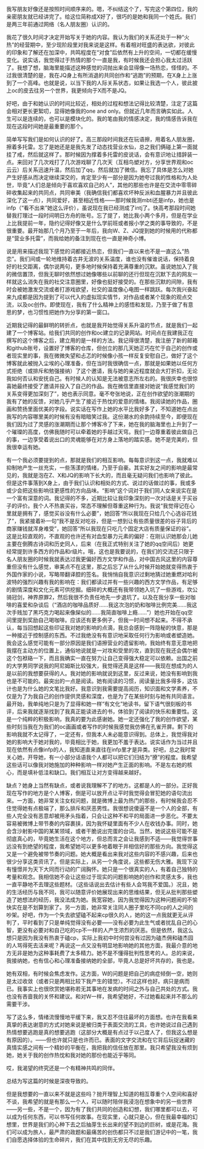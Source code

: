 我写朋友好像还是按照时间顺序来的。嗯，不纠结这个了，写完这个第四位，我的亲密朋友就已经讲完了。给这位简称成X好了，很巧的是她和我同一个姓氏。我们是两三年前通过网络（名人朋友圈）认识的。

我花了很久时间才决定开始写关于她的内容。我认为我们的关系还处于一种“火热”的经营期中，至少现阶段里对我来说是这样。有着相对旺盛的表达欲，对彼此的印象和了解还在加深中，共鸣程度在“对食”后依然有上升的空间，一切都在缓慢变化。说实话，我觉得过于热情的那个一直是我，有时候我还会担心我太过活跃了。我想了想，脑海里能描述这种感觉的词抛出来会显得像一场热恋，怪怪的。不过我很清楚的是，我在JQ身上有所消退的共同创作和“逃跑”的预期，在X身上上涨到了一个高峰。也就是说，以当下我的人际关系状态，如果让我选一个人，彼此披上oc的皮去往另一个世界，我更倾向于X而不是JQ。

好吧，由于和她认识的时间比较近，相处的过程和想法记得比较清楚，注定了这篇会相对更长更絮叨，显得她像我的one and only。但就近几年而言确实如此。人生可以是连续的，也可以是模块化的。我的笔由我的情感决定，我的情感告诉我在现在这段时间她是最重要的那个。

简单写写我们是如何认识的好了。高三那段时间我还在玩语擦，用着名人朋友圈，擦着多托雷。忘了是她还是是我先发了动态找营业水仙，总之我们俩碰上第一面就挂了戒，然后就这样了。那时候因为撑着多托雷的皮说话，会有意识地让措辞装一点。来回对了几次戏打了几次游戏聊了几次天（互相鸟塑对方，分享世界观和oc云云）后关系迅速升温，然后加了qq，然后就加了微信。我忘了具体是怎么对她产生好感从而决定继续深交的，肯定至少有一部分是因为她夸过我的性格和为人处世，毕竟“人们总是倾向于喜欢喜欢自己的人”，其他的那些也许是在交流中零零碎碎收集起来的共同点，共同审美（我确信我们都喜欢坏种反派和血腥暴力并且彼此深化了这一点），共同爱好，甚至相近性格——那时候我测mbti还是infp，她也是infp（“看不出来”她这么评价），虽说现在我已经测成了intj了。快高考那段时间她替我打理过一段时间明日方舟的账号。忘了提了，她比我小两个多月，但是在学业上比我提前一年，隐约记得好像又是什么学前班或者报小学之类的事导致的，不是很重要。最开始那几个月乃至于一年后，我向W、Z、JQ提到她的时候用的代称都是“营业多托雷”，而我给她的备注到现在也一直是神奇小博。

说是用来描述我现下感觉的词都接近热恋，但我们一直以来也不是一直这么“热恋”。我们间或一轮地维持着古井无波的关系温度，谁也没有催谁说话，保持着良好的社交距离，偶尔说两句，更多地时候保持着充满尊重的沉默。虽说她加入了我的微信置顶，但我无聊时依然想过她像哪些以前聊的还行但现在沉默下去的网友一样就这么消失在我的社交注意圈里，好像也挺好接受的。在那些沉默的间隙，我有时会被她激发交流或者打游戏欲望，社交的温度像心电图一样跳跃。每次我兴奋起来九成都是因为提到了可以代入的虚拟现实情节，对作品或者某个现象的观点交流，以及oc创作。即使现在，我有了什么精神上的感悟和发现，乃至于做了有意思的梦，也习惯性把她作为分享的第一窗口。

近期我记得的最鲜明的转折点，也就是我开始觉得关系升温的节点，就是我们一起建了一个博客站。给我们共同的创作和oc建立的记录网站。时间点在我建我正在撰写的这个博客之后，建立用的是一样的方法。我记得很清楚，我注册了新的邮箱和github账号，设置好了博客的仓库，但创立的那几天她正巧在忙于自己的创作或者现实里的事，我在微微失望和忐忑的时候像小孩一样反复安慰自己，做好了这个博客就此被抛入尘埃的心理准备，但在当时我很确信一点，那就是如果她以任何方式拒绝（或排斥和勉强接纳）了这个邀请，我与她的亲近程度就会大打折扣，无论我如何否认和安抚自己。有时候人的认知是无法被意志所左右的。我很庆幸也很惊喜她最终接受了邀请并投入了自己的作品。我在微信里直接对她说“我感觉我们的关系变得更加深刻了”，她也表示同意。毫不夸张地说，正在创作欲望的涨潮期的我有了她的反馈，对她几乎产生了接近于热忱的爱意的情绪。我阅读她的作品，圈画和赞扬里面优美的字段。说实话在写作上她的水平比我好多了，不知道她在点出我写的内容哪里美的时候有没有暗暗笑过我。这份潮水的余韵持续至今，即便现在我们因为过了灵感的涨潮期而让那个博客冷了下来，她在我的脑海里也上升到了一个璀璨的高度，仿佛我随时可以牵着她的手越过天穹。我们一边尊重着彼此做自己的事，一边享受着说出口的灵魂能够在对方身上落地的踏实感。她不是完美的，但我很幸运有她。

有一个我必须要提到的点，那就是我们的相互影响。每每意识到这一点，我就难以抑制地产生一丝充实，一些荡漾的情绪，乃至于自豪。其实好友之间的影响是最常见的，我就是泡在Z、X和JQ的影响下长大的，而且毫无疑问我们也影响了彼此。但是这件事落到X身上，由于我们认识和相处的方式、说过的话做过的事，我或多或少会把这些影响往更感性的方向品味。“影响”这个词对于我们同人女来说实在是一个富有深意的词。我记得的不多，近期比较让我印象深刻的一次对话是关于买谷子的评价。我个人不热衷买谷，常态不理解但尊重这种行为。我说“我觉得记在心里就是拥有了，感觉买谷没有什么必要”，她回答“所以我现在只给几个心选谷花钱了”，我紧接着补一句“我不是反对吃谷，但是一想到让有些质量很差的谷子背后的商家赚钱就浑身难受”，她回答“所以我现在只吃几个固定大店有质量保证的谷”。这是比较直观的，不直观的也许还有对血型暴力元素的偏好：在刚认识她那会儿她主要在倒腾古诗词和历史同人，后来（在我正式特别关注了她的qq空间后）她更经常提到许多西方的作品和r级片。哦，这也是我要说的，在我们的交流还只限于名人朋友圈的时候我就表达过我更偏好西方文学和作品，对中国古风这里的内容尊重但没有什么感觉，审美点不在这里，那之后忘了从什么时候开始她就变得热衷于外国作家的小说，写略带翻译腔的签名。我悄悄自我意识过剩地猜过她重燃对哈利波特的强烈兴趣有我的影响在：我们都读过并有一些兴趣的西方文学作品，有足够的剧情深度和文化元素可供挖掘。细碎的大概还有我带领她入坑了一些游戏，坎公骑冠剑，神界原罪2，然后我很不负责任地先一步退坑了。以及在我分享一些对咖啡的喜爱和杂谈后（“酒店的咖啡品质好……我这次泡的奶和咖啡比例完美……我这次手贱加了黑巧克力喝起来像屎似的……我简直咖啡上瘾……”）她也开始在qq空间里提到奖励自己喝咖啡。应该还有更多例子，但我一时间想不起来。不得不承认，每当回想起这些印证我对她的影响的点滴，我总会感到一阵隐秘的快意，那是一种接近于控制感的东西。不过我绝没有有意识地采取任何行为影响或者塑造她。我会这么感觉可能有一部分原因是我们语擦营业的遗留影响，我始终有意无意地把我摆在主动方的位置上，通俗地说就是一对攻和受里的攻，直到现在我还会偶尔被这个包袱硌一下，而且我确实一直在努力让自己变得强大稳定可以依赖。出国之前的大学男同学说我的阿尼姆斯比较强大，我觉得还真是这样——我现在想成为的人是以前的我想要获得的人。我对她的影响就说到这里，反过来说，她没有影响到我也是不可能的。最突出的一点是阅读。她有阅读的习惯，阅读量比我多得多，这估计也是为什么她的文笔比我好。我意识到我需要提高阅历，知识面和文学素养，不仅是为了为我自己的创作提供灵感和深度，也是为了在某些时刻与她有共同语言。最开始，我单纯地只是为了显得和她一样“有文化”地读书，留下语气很刻板的书评，后来我就逐渐找到了我真正能读进去的书，体验到了阅读的快乐和重要性。这是一个纯粹的积极影响，我真的要为此感谢她。她一定还强化了我的创作欲望，某些时刻当我在为我们的oc画画或者写作的时候我感觉我仿佛在孔雀开屏。剩下的影响我就不太记得了，一定还有，但我本人未必能意识得到。总体上，我觉得我对她的影响大于她对我的，毕竟相比于她，我更加不羞于表达。说实话作为当过并且现在依然有点像infp的人，我知道直来直往在infp里才是异类。好吧，总之我时常关心她，开导她，有一小部分话语我个人都可以把它们归结为“撩”的程度。我希望这些话可以像我对她施加的种种影响一样对她产生正面的影响。不是左右她的核心，而是填补低洼和缺口。我们相互让对方变得越来越好。

缺点？她身上当然有缺点，或者说我理解不了的地方。这都是人的一部分。正好我现在写作的地方是个人博客，倒是可以放开点让平时我觉得会冒犯她的语句流出来。一方面，她非常关注女权问题，就是微博上最为热门的那些，有时候我会忍不住觉得她有点极端了，那么排斥和厌恶男性。我很想说傻逼不是一个人的全部，有些人完全没有恶意却被用矛头指着，只会让这种不和平的局面进一步恶化。不要太容易被微博上带节奏的内容裹挟，因为我怀疑里面有不少人在收钱办事。同时，她会含沙射影中国的某某领域，或者干脆说出完蛋的台词。当然，她说这些可能不是彻底真心的，毕竟她生活在这个地方，但总而言之会让我感到不适——我觉得世事远没有到绝望的程度，我希望她可以更多地着眼于并相信好的那些方向。我觉得这又是一个避免被带节奏的问题。她大概是看出来我对这些内容的不感兴趣，后来也很少分享这类资讯了。但是实际上，从另一个角度说，这些都无伤大雅。我现下没有憧憬并为天下大同而行动的广阔胸怀。她只是一个很真实的人，有着自己独特的考量和观念。我相信她不会让这些过于现实的问题影响她的创作和灵感太多，我也一直平静地不去理这些题材。（这些话说出去估计有些人会骂我不爱国。）况且，她的生活经历与我不同，我可以随意评价她展现出来的思维结果，但无从批判那些塑造了她想法的经历，我没法成为她。我宽容她，因为我觉得因为这种问题闹的不愉快实在是不划算到家了。另一方面，她非常关注同人圈子里吃不同cp的人之间的吵架。好吧，作为一个失去欲望磕不起来cp很久的人，她的这一点我就更无从评判了，平时看到了只是单纯觉得没有必要——没有必要为此生气或者扰乱自己的心智，更没有必要对和自己吃的cp不一样的人产生浓烈的厌恶。但是依然，我这么想只是因为我没有热衷于磕cp，实际上我初中时何尝没有过因为磕杰佣和磕杰园的人骂得死去活来呢？再说这一点又没有明显地影响她的其他方面，我最介意的地方无非是她为这种事耗费了太多精力。她不是不懂得批判性思考的人。总的来说，我接纳她，也有信心和心理准备接纳她的全部，毕竟人总是好坏共存的，我也是。

她有双相，有时候会焦虑发作。这方面，W的问题是把自己的病症倾倒一空，她则是太过收敛（或者只是两相比较下我产生的错觉）。不过这样也好。病只是病而已。我事实上也很欣赏她堪称若无其事地在发病的时间之外与自己共处的方式。我也没有吝啬我的关怀和建议。和对W一样，我希望她好，不过她看起来并不那么的需要干涉。

写了这么多，情绪流慢慢地平缓下来，我又忍不住往最坏的方面想。也许在我看来真挚的表达谢意的方式对她来说是被归类于表面交流的工具，也许她说过自己遇到热情想要逃跑是真的想要逃跑（这部分大概是有点过于以己度人了，但我这么想是有原因的）。——但也许就只是也许而已。表面的文字交流和在它背后玩捉迷藏的真情实感之间有一个精妙的平衡在，我把我的信任放在那里。我只希望我没有烦到她，她关于我的创作热忱和我对她的那份也能近乎等同。

哎，我渴望的终究还是一个有精神共鸣的同伴。

总结为写这篇的时候是深夜导致的。

但是我想要的一直以来不就是这些吗？抛开理智上知道的相互尊重个人空间和喜好不谈，我希望的就是有那么一个人，可以随时陪伴我浸泡在想象中的另一些世界——另一些，不是一个，因为有了我们共同的创造和幻想，我们哪里都可以去，可以成为任何东西，可以书写任何故事。在现实里，心就只是心，但在我最幸福的幻想里，世界是我们的心种下去之后抽芽生长出来的望不到边的巨树，或是花海。我们可以成为旅人，最严肃的政题和最痛苦的创伤都只不过是我们游记中的一笔，我们自愿选择体验的生命碎片，我们在其中找到无穷无尽的乐趣。